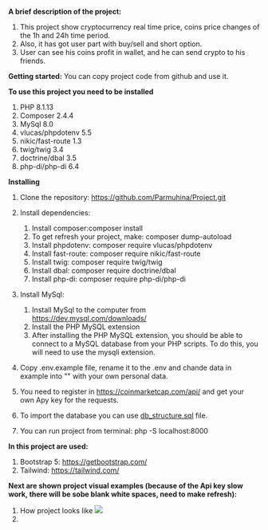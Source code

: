 **A brief description of the project:**

1. This project show cryptocurrency real time price, coins price changes of the 1h and 24h time period.
2. Also, it has got user part with buy/sell and short option.
3. User can see his coins profit in wallet, and he can send crypto to his friends.

**Getting started:**
You can copy project code from github and use it.

**To use this project you need to be installed**
1. PHP 8.1.13
2. Composer 2.4.4
3. MySql 8.0
4. vlucas/phpdotenv 5.5
5. nikic/fast-route 1.3
6. twig/twig 3.4
7. doctrine/dbal 3.5
8. php-di/php-di 6.4   

**Installing**
1. Clone the repository: https://github.com/Parmuhina/Project.git
2. Install dependencies:
   1. Install composer:composer install
   2. To get refresh your project, make: composer dump-autoload
   3. Install phpdotenv: composer require vlucas/phpdotenv
   4. Install fast-route: composer require nikic/fast-route
   5. Install twig: composer require twig/twig
   6. Install dbal: composer require doctrine/dbal
   7. Install php-di: composer require php-di/php-di
3. Install MySql:
   1. Install MySql to the computer from https://dev.mysql.com/downloads/
   2. Install the PHP MySQL extension
   3. After installing the PHP MySQL extension, you should be able to connect
   to a MySQL database from your PHP scripts. To do this, you will need to use the mysqli extension.
   
4. Copy .env.example file, rename it to the .env and chande data in example into "" with your own personal data.

5. You need to register in https://coinmarketcap.com/api/ and get your own Apy key for the requests.
6. To import the database you can use [db_structure.sql](db_structure.sql) file.
7. You can run project from terminal: 
    php -S localhost:8000

**In this project are used:**
1. Bootstrap 5: https://getbootstrap.com/
2. Tailwind: https://tailwind.com/

**Next are shown project visual examples (because of the Api key slow work, there will be sobe blank white spaces, 
need to make refresh):**

1. How project looks like
   ![](https://github.com/Parmuhina/Project/View.gif)
2. 
